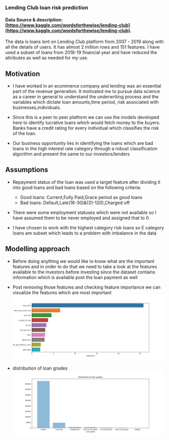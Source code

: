 ### Lending Club loan risk prediction

#### Data Source & description: [https://www.kaggle.com/wordsforthewise/lending-club](https://www.kaggle.com/wordsforthewise/lending-club).
The data is loans lent on Lending Club platform from 2007 - 2019 along with all the details of users. It has almost 2 million rows and 151 features. 
I have used a subset of loans from 2018-19 financial year and have reduced the attributes as well as needed for my use.
 
## Motivation
- I have worked in an ecommerce company and lending was an essential part of the revenue generation. It motivated me to pursue data science as 
a career in general to understand the underwriting process and the variables which dictate loan amounts,time period, risk associated with businesses,individuals.

- Since this is a peer to peer platform we can use the models developed here to identify lucrative loans which would fetch money to the buyers.
Banks have a credit rating for every individual which classifies the risk of the loan.

- Our business opportunity lies in identifying the loans which are bad loans in the high interest rate category through a robust classification 
algorithm and present the same to our investors/lenders

## Assumptions

- Repayment status of the loan was used a target feature after dividing it into good loans and bad loans based on the following criteria:

  - Good loans: Current,Fully Paid,Grace period as good loans
  - Bad loans: Default,Late(16-30)&(31-120),Charged off

- There were some employment statuses which were not available so I have assumed them to be never employed and assigned that to 0

- I have chosen to work with the highest category risk loans so E category loans are subset which leads to a problem with imbalance in the data

## Modelling approach
- Before doing anything we would like to know what are the important features and in order to do that we need to take a look at the features 
available to the investors before investing since the dataset contains information which is available post the loan payment as well

- Post removing those features and checking feature importance we can visualize the features which are most important 
![](images/feature_importance.png)

- distribution of loan grades 
![](images/loan_grade_dis.png)
